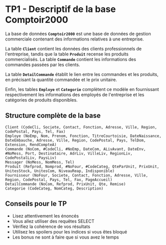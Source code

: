 # TP1 - Descriptif de la base Comptoir2000

La base de données **`Comptoir2000`** est une base de données de gestion commerciale contenant des informations relatives à une entreprise.

La table **`Client`** contient les données des clients professionnels de l'entreprise, tandis que la table **`Produit`** recense les produits commercialisés. La table **`Commande`** contient les informations des commandes passées par les clients.

La table **`DetailCommande`** établit le lien entre les commandes et les produits, en précisant la quantité commandée et le prix unitaire.

Enfin, les tables **`Employe`** et **`Categorie`** complètent ce modèle en fournissant respectivement les informations des employés de l'entreprise et les catégories de produits disponibles.

## Structure complète de la base

```
Client (CodeCli, Societe, Contact, Fonction, Adresse, Ville, Region, CodePostal, Pays, Tel, Fax)
Employe (NoEmp, Nom, Prenom, Fonction, TitreCourtoisie, DateNaissance, DateEmbauche, Adresse, Ville, Region, CodePostal, Pays, TelDom, Extension, RendCompteA)
Commande (NoCom, #CodeCli, #NoEmp, DateCom, ALivAvant, DateEnv, #NoMess, Port, Destinataire, AdrLiv, VilleLiv, RegionLiv, CodePostalLiv, PaysLiv)
Messager (NoMess, NomMess, Tel)
Produit (Refprod, Nomprod, #NoFour, #CodeCateg, QteParUnit, PrixUnit, UnitesStock, UnitesCom, NiveauReap, Indisponible)
Fournisseur (NoFour, Societe, Contact, Fonction, Adresse, Ville, Region, CodePostal, Pays, Tel, Fax, PageAccueil)
DetailCommande (NoCom, Refprod, PrixUnit, Qte, Remise)
Categorie (CodeCateg, NomCateg, Description)
```

## Conseils pour le TP

- Lisez attentivement les énoncés
- Vous allez utiliser des requêtes SELECT 
- Vérifiez la cohérence de vos résultats
- Utilisez les spoilers pour les indices si vous êtes bloqué
- Les bonus ne sont à faire que si vous avez le temps
